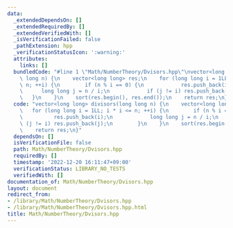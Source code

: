 ```yaml
---
data:
  _extendedDependsOn: []
  _extendedRequiredBy: []
  _extendedVerifiedWith: []
  _isVerificationFailed: false
  _pathExtension: hpp
  _verificationStatusIcon: ':warning:'
  attributes:
    links: []
  bundledCode: "#line 1 \"Math/NumberTheory/Dvisors.hpp\"\nvector<long long> divisors(long\
    \ long n) {\n    vector<long long> res;\n    for (long long i = 1LL; i * i <=\
    \ n; ++i) {\n        if (n % i == 0) {\n            res.push_back(i);\n      \
    \      long long j = n / i;\n            if (j != i) res.push_back(j);\n     \
    \   }\n    }\n    sort(res.begin(), res.end());\n    return res;\n}\n"
  code: "vector<long long> divisors(long long n) {\n    vector<long long> res;\n \
    \   for (long long i = 1LL; i * i <= n; ++i) {\n        if (n % i == 0) {\n  \
    \          res.push_back(i);\n            long long j = n / i;\n            if\
    \ (j != i) res.push_back(j);\n        }\n    }\n    sort(res.begin(), res.end());\n\
    \    return res;\n}"
  dependsOn: []
  isVerificationFile: false
  path: Math/NumberTheory/Dvisors.hpp
  requiredBy: []
  timestamp: '2022-12-20 16:11:47+09:00'
  verificationStatus: LIBRARY_NO_TESTS
  verifiedWith: []
documentation_of: Math/NumberTheory/Dvisors.hpp
layout: document
redirect_from:
- /library/Math/NumberTheory/Dvisors.hpp
- /library/Math/NumberTheory/Dvisors.hpp.html
title: Math/NumberTheory/Dvisors.hpp
---
```

